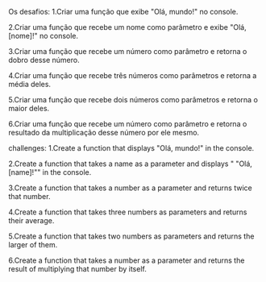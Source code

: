 Os desafios:
1.Criar uma função que exibe "Olá, mundo!" no console.

2.Criar uma função que recebe um nome como parâmetro e exibe "Olá, [nome]!" no console.

3.Criar uma função que recebe um número como parâmetro e retorna o dobro desse número.

4.Criar uma função que recebe três números como parâmetros e retorna a média deles.

5.Criar uma função que recebe dois números como parâmetros e retorna o maior deles.

6.Criar uma função que recebe um número como parâmetro e retorna o resultado da multiplicação desse número por ele mesmo.

challenges:
1.Create a function that displays "Olá, mundo!" in the console.

2.Create a function that takes a name as a parameter and displays " "Olá, [name]!"" in the console.

3.Create a function that takes a number as a parameter and returns twice that number.

4.Create a function that takes three numbers as parameters and returns their average.

5.Create a function that takes two numbers as parameters and returns the larger of them.

6.Create a function that takes a number as a parameter and returns the result of multiplying that number by itself.
